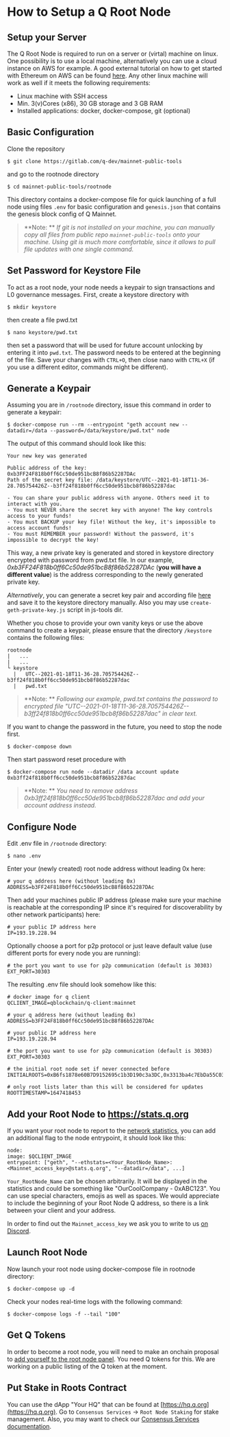 # How to Setup a Q Root Node

## Setup your Server

The Q Root Node is required to run on a server or (virtal) machine on linux. One possibility is to use a local machine, alternatively you can use a cloud instance on AWS for example. A good external tutorial on how to get started with Ethereum on AWS can be found [here](https://medium.com/@pilankar.akshay3/how-to-setup-a-ethereum-poa-private-proof-of-authority-ethereum-network-network-on-amazon-aws-5fdf56d2ad93). Any other linux machine will work as well if it meets the following requirements:

  - Linux machine with SSH access
  - Min. 3(v)Cores (x86), 30 GB storage and 3 GB RAM
  - Installed applications: docker, docker-compose, git (optional)

## Basic Configuration

Clone the repository

`$ git clone https://gitlab.com/q-dev/mainnet-public-tools`

and go to the rootnode directory

`$ cd mainnet-public-tools/rootnode`

This directory contains a docker-compose file for quick launching of a full node using files `.env` for basic configuration and `genesis.json` that contains the genesis block config of Q Mainnet.

> **Note: ** *If git is not installed on your machine, you can manually copy all files from public repo `mainnet-public-tools` onto your machine. Using git is much more comfortable, since it allows to pull file updates with one single command.*

## Set Password for Keystore File

To act as a root node, your node needs a keypair to sign transactions and L0 governance messages. First, create a keystore directory with

`$ mkdir keystore`

then create a file pwd.txt

`$ nano keystore/pwd.txt`

then set a password that will be used for future account unlocking by entering it into `pwd.txt`. The password needs to be entered at the beginning of the file. Save your changes with `CTRL+O`, then close nano with `CTRL+X` (if you use a different editor, commands might be different).

## Generate a Keypair

Assuming you are in `/rootnode` directory, issue this command in order to generate a keypair:  

    $ docker-compose run --rm --entrypoint "geth account new --datadir=/data --password=/data/keystore/pwd.txt" node

The output of this command should look like this:

    Your new key was generated

    Public address of the key:   0xb3FF24F818b0ff6Cc50de951bcB8f86b52287DAc
    Path of the secret key file: /data/keystore/UTC--2021-01-18T11-36-28.705754426Z--b3ff24f818b0ff6cc50de951bcb8f86b52287dac

    - You can share your public address with anyone. Others need it to interact with you.
    - You must NEVER share the secret key with anyone! The key controls access to your funds!
    - You must BACKUP your key file! Without the key, it's impossible to access account funds!
    - You must REMEMBER your password! Without the password, it's impossible to decrypt the key!

This way, a new private key is generated and stored in keystore directory encrypted with password from pwd.txt file. In our example, *0xb3FF24F818b0ff6Cc50de951bcB8f86b52287DAc* (**you will have a different value**) is the address corresponding to the newly generated private key.

*Alternatively*, you can generate a secret key pair and according file [here](https://vanity-eth.tk/) and save it to the keystore directory manually.
Also you may use `create-geth-private-key.js` script in js-tools dir.

Whether you chose to provide your own vanity keys or use the above command to create a keypair, please ensure that the directory `/keystore` contains the following files:

    rootnode
    |   ...
    |   ...
    └ keystore
      |   UTC--2021-01-18T11-36-28.705754426Z--b3ff24f818b0ff6cc50de951bcb8f86b52287dac
      |   pwd.txt

> **Note: ** *Following our example, pwd.txt contains the password to encrypted file "UTC--2021-01-18T11-36-28.705754426Z--b3ff24f818b0ff6cc50de951bcb8f86b52287dac" in clear text.*

If you want to change the password in the future, you need to stop the node first.

`$ docker-compose down`

Then start password reset procedure with

    $ docker-compose run node --datadir /data account update 0xb3ff24f818b0ff6cc50de951bcb8f86b52287dac

> **Note: ** *You need to remove address _0xb3ff24f818b0ff6cc50de951bcb8f86b52287dac_ and add your account address instead.*

## Configure Node

Edit .env file in `/rootnode` directory:

`$ nano .env`

Enter your (newly created) root node address without leading 0x here:

    # your q address here (without leading 0x)
    ADDRESS=b3FF24F818b0ff6Cc50de951bcB8f86b52287DAc

Then add your machines public IP address (please make sure your machine is reachable at the corresponding IP since it's required for discoverability by other network participants) here:

    # your public IP address here
    IP=193.19.228.94

Optionally choose a port for p2p protocol or just leave default value (use different ports for every node you are running):

    # the port you want to use for p2p communication (default is 30303)
    EXT_PORT=30303

The resulting .env file should look somehow like this:

    # docker image for q client
    QCLIENT_IMAGE=qblockchain/q-client:mainnet

    # your q address here (without leading 0x)
    ADDRESS=b3FF24F818b0ff6Cc50de951bcB8f86b52287DAc

    # your public IP address here
    IP=193.19.228.94

    # the port you want to use for p2p communication (default is 30303)
    EXT_PORT=30303

    # the initial root node set if never connected before
    INITIALROOTS=0xB6fs1878e60B7D9152695c1b3D190c3a3DC,0x3313ba4c7EbDa55C038316C77679b2909da7a5

    # only root lists later than this will be considered for updates
    ROOTTIMESTAMP=1647418453

## Add your Root Node to https://stats.q.org

If you want your root node to report to the [network statistics](https://stats.q.org), you can add an additional flag to the node entrypoint, it should look like this:

    node:
    image: $QCLIENT_IMAGE
    entrypoint: ["geth", "--ethstats=<Your_RootNode_Name>:<Mainnet_access_key>@stats.q.org", "--datadir=/data", ...]

`Your_RootNode_Name` can be chosen arbitrarily. It will be displayed in the statistics and could be something like "OurCoolCompany - 0xABC123". You can use special characters, emojis as well as spaces. We would appreciate to include the beginning of your Root Node Q address, so there is a link between your client and your address.

In order to find out the `Mainnet_access_key` we ask you to write to us [on Discord](https://discord.gg/YTgkvJvZGD).

## Launch Root Node

Now launch your root node using docker-compose file in rootnode directory:

`$ docker-compose up -d`

Check your nodes real-time logs with the following command:

`$ docker-compose logs -f --tail "100"`

## Get Q Tokens

In order to become a root node, you will need to make an onchain proposal to [add yourself to the root node panel](how-to-become-a-root-node.md). You need Q tokens for this. We are working on a public listing of the Q token at the moment.

## Put Stake in Roots Contract

You can use the dApp "Your HQ" that can be found at [https://hq.q.org](https://hq.q.org). Go to `Consensus Services` -> `Root Node Staking` for stake management. Also, you may want to check our [Consensus Services documentation](dapp-consensusservices.md).
